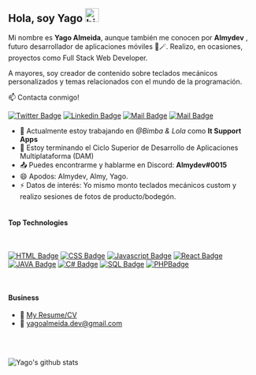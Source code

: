 ## Hola, soy Yago <img src="https://user-images.githubusercontent.com/1303154/88677602-1635ba80-d120-11ea-84d8-d263ba5fc3c0.gif" width="28px" height="28px" alt="hi">

Mi nombre es **Yago Almeida**, aunque también me conocen por **Almydev** , futuro desarrollador de aplicaciones móviles 🚀🪄. Realizo, en ocasiones, proyectos como Full Stack Web Developer.

A mayores, soy creador de contenido sobre teclados mecánicos personalizados y temas relacionados con el mundo de la programación.

:mailbox: Contacta conmigo!

[![Twitter Badge](https://img.shields.io/badge/-@almydev__-1ca0f1?style=flat&labelColor=1ca0f1&logo=twitter&logoColor=white&link=https://twitter.com/Ipenywis)](https://twitter.com/almydev_) [![Linkedin Badge](https://img.shields.io/badge/-Yago_Almeida-0e76a8?style=flat&labelColor=0e76a8&logo=linkedin&logoColor=white)](https://www.linkedin.com/in/yagoalmg/) [![Mail Badge](https://img.shields.io/badge/-@almydev-e84393?style=flat&labelColor=e84393&logo=instagram&logoColor=white)](https://www.instagram.com/almydev/) [![Mail Badge](https://img.shields.io/badge/-yagoalmeida.dev-c0392b?style=flat&labelColor=c0392b&logo=gmail&logoColor=white)](mailto:yagoalmeida.dev@gmail.com)

<!-- TODO: Add last video link -->

- 🔭 Actualmente estoy trabajando en *@Bimba & Lola* como **It Support Apps**
- 🤔 Estoy terminando el Ciclo Superior de Desarrollo de Aplicaciones Multiplataforma (DAM)
- 📤 Puedes encontrarme y hablarme en Discord: __**Almydev#0015**__
- 😄 Apodos: Almydev, Almy, Yago.
- ⚡ Datos de interés: Yo mismo monto teclados mecánicos custom y realizo sesiones de fotos de producto/bodegón.
<br /><br />

#### Top Technologies
<br />

<!-- TODO: Make technologies links takes you to repositories -->

[![HTML Badge](https://img.shields.io/badge/-HTML-EA5034?style=for-the-badge&labelColor=black&logo=HTML5&logoColor=EA5034)](#)
[![CSS Badge](https://img.shields.io/badge/-CSS-1EA8F1?style=for-the-badge&labelColor=black&logo=CSS3&logoColor=1EA8F1)](#) 
[![Javascript Badge](https://img.shields.io/badge/-Javascript-F0DB4F?style=for-the-badge&labelColor=black&logo=javascript&logoColor=F0DB4F)](#)
[![React Badge](https://img.shields.io/badge/-React-61DBFB?style=for-the-badge&labelColor=black&logo=react&logoColor=61DBFB)](#) 
[![JAVA Badge](https://img.shields.io/badge/-JAVA-1D53EE?style=for-the-badge&labelColor=black&logo=CoffeeScript&logoColor=1D53EE)](#) 
[![C# Badge](https://img.shields.io/badge/-C_Sharp-3C873A?style=for-the-badge&labelColor=black&logo=C%20Sharp&logoColor=3C873A)](#) 
[![SQL Badge](https://img.shields.io/badge/-SQL-e535ab?style=for-the-badge&labelColor=black&logo=SQLite&logoColor=e535ab)](#)
[![PHPBadge](https://img.shields.io/badge/-PHP-1DE7EE?style=for-the-badge&labelColor=black&logo=PHP&logoColor=1DE7EE)](#)


<br />

#### Business
- 📎 [My Resume/CV](https://github.com/Almydev/Almydev/blob/main/resumes/CV_YagoAlmeida.pdf)
- 📧 yagoalmeida.dev@gmail.com

<br /><br />

![Yago's github stats](https://github-readme-stats.vercel.app/api?username=almydev&count_private=true&theme=tokyonight&hide=contribs,prs)

</details>
